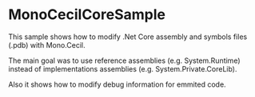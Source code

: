 # MonoCecilCoreSample
This sample shows how to modify .Net Core assembly and symbols files (.pdb) with Mono.Cecil.

The main goal was to use reference assemblies (e.g. System.Runtime) instead of implementations assemblies (e.g. System.Private.CoreLib).

Also it shows how to modify debug information for emmited code.
